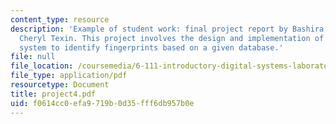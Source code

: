 ```yaml
---
content_type: resource
description: 'Example of student work: final project report by Bashira Chowdhury and
  Cheryl Texin. This project involves the design and implementation of an image recognition
  system to identify fingerprints based on a given database.'
file: null
file_location: /coursemedia/6-111-introductory-digital-systems-laboratory-spring-2006/f0614cc0efa9719b0d35fff6db957b0e_project4.pdf
file_type: application/pdf
resourcetype: Document
title: project4.pdf
uid: f0614cc0-efa9-719b-0d35-fff6db957b0e
---
```

